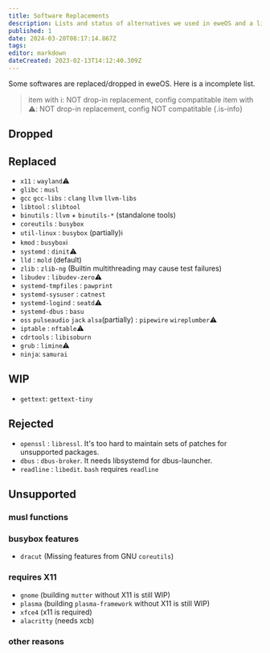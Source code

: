 ```yaml
---
title: Software Replacements
description: Lists and status of alternatives we used in eweOS and a list of unsupported and dropped softwares
published: 1
date: 2024-03-20T08:17:14.867Z
tags: 
editor: markdown
dateCreated: 2023-02-13T14:12:40.309Z
---
```


Some softwares are replaced/dropped in eweOS. Here is a incomplete list.

> item with ℹ️: NOT drop-in replacement, config compatitable
> item with ⚠️: NOT drop-in replacement, config NOT compatitable
{.is-info}


## Dropped


## Replaced

- `x11` : `wayland`⚠️
- `glibc` : `musl`
- `gcc` `gcc-libs` : `clang` `llvm` `llvm-libs`
- `libtool` : `slibtool`
- `binutils` : `llvm` + `binutils-*` (standalone tools)
- `coreutils` : `busybox`
- `util-linux` : `busybox` (partially)ℹ️
- `kmod` : `busybox`ℹ️
- `systemd` : `dinit`⚠️
- `lld` : `mold` (default)
- `zlib` : `zlib-ng` (Builtin multithreading may cause test failures)
- `libudev` : `libudev-zero`⚠️
- `systemd-tmpfiles` : `pawprint`
- `systemd-sysuser` : `catnest`
- `systemd-logind` : `seatd`⚠️
- `systemd-dbus` : `basu`
- `oss` `pulseaudio` `jack` `alsa`(partially) : `pipewire` `wireplumber`⚠️
- `iptable` : `nftable`⚠️
- `cdrtools` : `libisoburn`
- `grub` : `limine`⚠️
- `ninja`: `samurai`

## WIP

- `gettext`: `gettext-tiny`

## Rejected

- `openssl` : `libressl`. It's too hard to maintain sets of patches for unsupported packages.
- `dbus` : `dbus-broker`. It needs libsystemd for dbus-launcher.
- `readline` : `libedit`. `bash` requires `readline`

## Unsupported

### musl functions

### busybox features

- `dracut` (Missing features from GNU `coreutils`)

### requires X11

- `gnome` (building `mutter` without X11 is still WIP)
- `plasma` (building `plasma-framework` without X11 is still WIP)
- `xfce4` (x11 is required)
- `alacritty` (needs xcb)

### other reasons